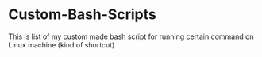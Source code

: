 # Custom-Bash-Scripts
This is list of my custom made bash script for running certain command on Linux machine (kind of shortcut)
